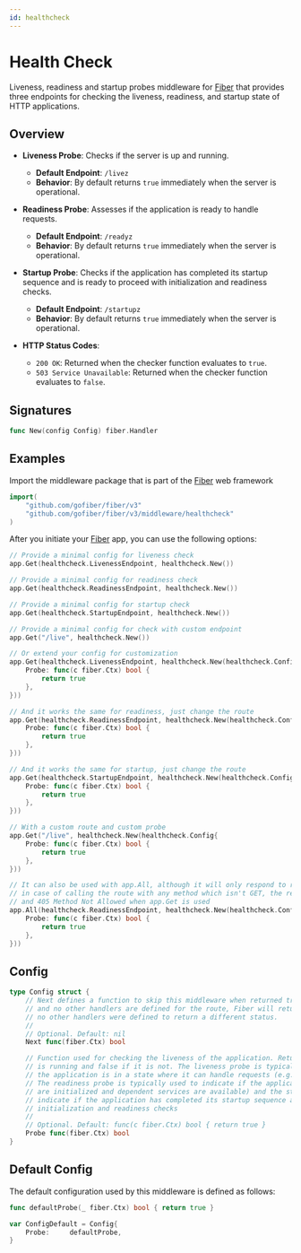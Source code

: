 ```yaml
---
id: healthcheck
---
```


# Health Check

Liveness, readiness and startup probes middleware for [Fiber](https://github.com/gofiber/fiber) that provides three endpoints for checking the liveness, readiness, and startup state of HTTP applications.

## Overview

- **Liveness Probe**: Checks if the server is up and running.
  - **Default Endpoint**: `/livez`
  - **Behavior**: By default returns `true` immediately when the server is operational.

- **Readiness Probe**: Assesses if the application is ready to handle requests.
  - **Default Endpoint**: `/readyz`
  - **Behavior**: By default returns `true` immediately when the server is operational.

- **Startup Probe**: Checks if the application has completed its startup sequence and is ready to proceed with initialization and readiness checks.
  - **Default Endpoint**: `/startupz`
  - **Behavior**: By default returns `true` immediately when the server is operational.

- **HTTP Status Codes**:
  - `200 OK`: Returned when the checker function evaluates to `true`.
  - `503 Service Unavailable`: Returned when the checker function evaluates to `false`.

## Signatures

```go
func New(config Config) fiber.Handler
```

## Examples

Import the middleware package that is part of the [Fiber](https://github.com/gofiber/fiber) web framework

```go
import(
    "github.com/gofiber/fiber/v3"
    "github.com/gofiber/fiber/v3/middleware/healthcheck"
)
```

After you initiate your [Fiber](https://github.com/gofiber/fiber) app, you can use the following options:

```go
// Provide a minimal config for liveness check
app.Get(healthcheck.LivenessEndpoint, healthcheck.New())

// Provide a minimal config for readiness check
app.Get(healthcheck.ReadinessEndpoint, healthcheck.New())

// Provide a minimal config for startup check
app.Get(healthcheck.StartupEndpoint, healthcheck.New())

// Provide a minimal config for check with custom endpoint
app.Get("/live", healthcheck.New())

// Or extend your config for customization
app.Get(healthcheck.LivenessEndpoint, healthcheck.New(healthcheck.Config{
    Probe: func(c fiber.Ctx) bool {
        return true
    },
}))

// And it works the same for readiness, just change the route
app.Get(healthcheck.ReadinessEndpoint, healthcheck.New(healthcheck.Config{
    Probe: func(c fiber.Ctx) bool {
        return true
    },
}))

// And it works the same for startup, just change the route
app.Get(healthcheck.StartupEndpoint, healthcheck.New(healthcheck.Config{
    Probe: func(c fiber.Ctx) bool {
        return true
    },
}))

// With a custom route and custom probe
app.Get("/live", healthcheck.New(healthcheck.Config{
    Probe: func(c fiber.Ctx) bool {
        return true
    },
}))

// It can also be used with app.All, although it will only respond to requests with the GET method
// in case of calling the route with any method which isn't GET, the return will be 404 Not Found when app.All is used
// and 405 Method Not Allowed when app.Get is used
app.All(healthcheck.ReadinessEndpoint, healthcheck.New(healthcheck.Config{
    Probe: func(c fiber.Ctx) bool {
        return true
    },
}))
```

## Config

```go
type Config struct {
    // Next defines a function to skip this middleware when returned true. If this function returns true
    // and no other handlers are defined for the route, Fiber will return a status 404 Not Found, since
    // no other handlers were defined to return a different status.
    //
    // Optional. Default: nil
    Next func(fiber.Ctx) bool

    // Function used for checking the liveness of the application. Returns true if the application
    // is running and false if it is not. The liveness probe is typically used to indicate if 
    // the application is in a state where it can handle requests (e.g., the server is up and running).
    // The readiness probe is typically used to indicate if the application is ready to start accepting traffic (e.g., all necessary components 
    // are initialized and dependent services are available) and the startup probe typically used to 
    // indicate if the application has completed its startup sequence and is ready to proceed with
    // initialization and readiness checks
    //
    // Optional. Default: func(c fiber.Ctx) bool { return true }
    Probe func(fiber.Ctx) bool
}
```

## Default Config

The default configuration used by this middleware is defined as follows:

```go
func defaultProbe(_ fiber.Ctx) bool { return true }

var ConfigDefault = Config{
    Probe:     defaultProbe,
}
```
